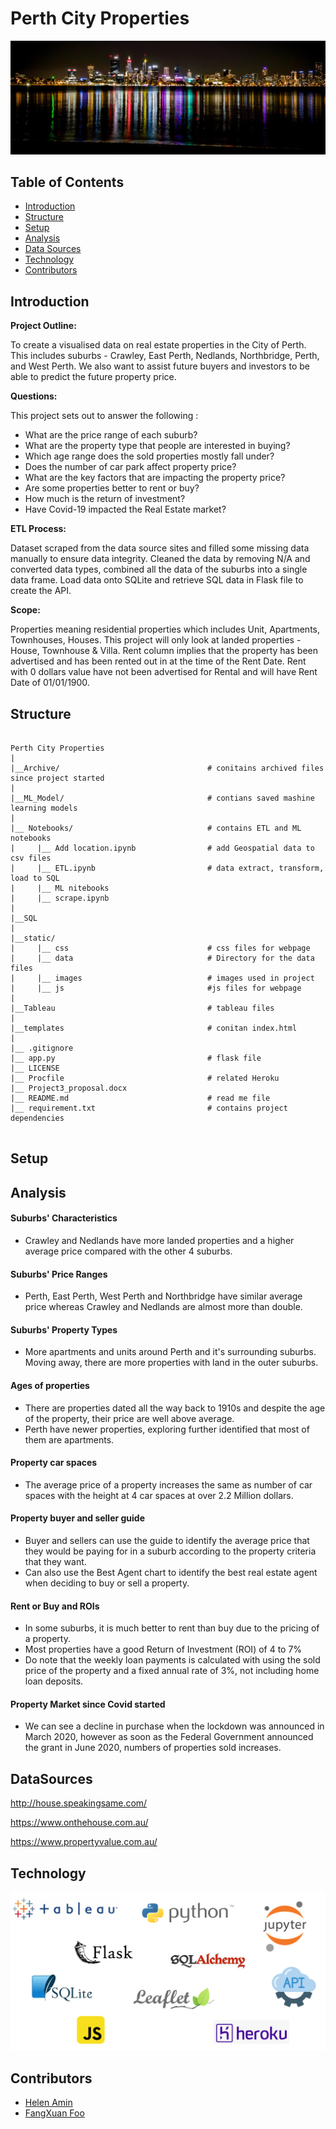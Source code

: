 # Perth City Properties

![perth city](static/images/PerthCity.png)

## Table of Contents

- [Introduction](#Introduction)
- [Structure](#Structure)
- [Setup](#Setup)
- [Analysis](#Analysis)
- [Data Sources](#DataSources)
- [Technology](#Technology)
- [Contributors](#Contributors)

## Introduction

<b>Project Outline:</b>

To create a visualised data on real estate properties in the City of Perth. This includes suburbs - Crawley, East Perth, Nedlands, Northbridge, Perth, and West Perth. We also want to assist future buyers and investors to be able to predict the future property price.

<b>Questions:</b>

This project sets out to answer the following :

* What are the price range of each suburb?
* What are the property type that people are interested in buying?
* Which age range does the sold properties mostly fall under?
* Does the number of car park affect property price?
* What are the key factors that are impacting the property price?
* Are some properties better to rent or buy?
* How much is the return of investment?
* Have Covid-19 impacted the Real Estate market?


<b>ETL Process:</b>

Dataset scraped from the data source sites and filled some missing data manually to ensure data integrity. 
Cleaned the data by removing N/A and converted data types, combined all the data of the suburbs into a single data frame.
Load data onto SQLite and retrieve SQL data in Flask file to create the API.  

<b>Scope: </b>

Properties meaning residential properties which includes Unit, Apartments, Townhouses, Houses. This project will only look at landed properties - House, Townhouse & Villa.
Rent column implies that the property has been advertised and has been rented out in at the time of the Rent Date. Rent with 0 dollars value have not been advertised for Rental and will have Rent Date of 01/01/1900.



## Structure
```
 
Perth City Properties
|
|__Archive/                                 # conitains archived files since project started
|
|__ML_Model/                                # contians saved mashine learning models
|
|__ Notebooks/                              # contains ETL and ML notebooks
|     |__ Add location.ipynb                # add Geospatial data to csv files
|     |__ ETL.ipynb                         # data extract, transform, load to SQL
|     |__ ML nitebooks
|     |__ scrape.ipynb    
|
|__SQL
|
|__static/                                    
|     |__ css                               # css files for webpage
|     |__ data                              # Directory for the data files
|     |__ images                            # images used in project
|     |__ js                                #js files for webpage
|
|__Tableau                                  # tableau files
|
|__templates                                # conitan index.html
|
|__ .gitignore
|__ app.py                                  # flask file
|__ LICENSE
|__ Procfile                                # related Heroku 
|__ Project3_proposal.docx                  
|__ README.md                               # read me file
|__ requirement.txt                         # contains project dependencies
                   

```

## Setup


## Analysis

#### Suburbs' Characteristics
- Crawley and Nedlands have more landed properties and a higher average price compared with the other 4 suburbs.

#### Suburbs' Price Ranges
- Perth, East Perth, West Perth and Northbridge have similar average price whereas Crawley and Nedlands are almost more than double.

#### Suburbs' Property Types
- More apartments and units around Perth and it's surrounding suburbs. Moving away, there are more properties with land in the outer suburbs.

#### Ages of properties
- There are properties dated all the way back to 1910s and despite the age of the property, their price are well above average.
- Perth have newer properties, exploring further identified that most of them are apartments. 

#### Property car spaces
- The average price of a property increases the same as number of car spaces with the height at 4 car spaces at over 2.2 Million dollars.

#### Property buyer and seller guide
- Buyer and sellers can use the guide to identify the average price that they would be paying for in a suburb according to the property criteria that they want.
- Can also use the Best Agent chart to identify the best real estate agent when deciding to buy or sell a property.

#### Rent or Buy and ROIs
- In some suburbs, it is much better to rent than buy due to the pricing of a property.
- Most properties have a good Return of Investment (ROI) of 4 to 7% 
- Do note that the weekly loan payments is calculated with using the sold price of the property and a fixed annual rate of 3%, not including home loan deposits. 

#### Property Market since Covid started
- We can see a decline in purchase when the lockdown was announced in March 2020, however as soon as the Federal Government announced the grant in June 2020, numbers of properties sold increases. 

## DataSources
http://house.speakingsame.com/ 

https://www.onthehouse.com.au/

https://www.propertyvalue.com.au/


## Technology

![PythonLogo](static/images/tools.png)

## Contributors

- [Helen Amin](https://github.com/helenamin)
- [FangXuan Foo](https://foofx88.github.io)

